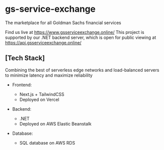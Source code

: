 # gs-service-exchange
The marketplace for all Goldman Sachs financial services

Find us live at https://www.gsserviceexchange.online/
This project is supported by our .NET backend server, which is open for public viewing at https://api.gsserviceexchange.online/

## [Tech Stack] 
Combining the best of serverless edge networks and load-balanced servers to minimize latency and maximize reliability
- Frontend:
  - Next.js + TailwindCSS
  - Deployed on Vercel

- Backend:
  - .NET
  - Deployed on AWS Elastic Beanstalk

- Database:
  - SQL database on AWS RDS
